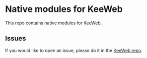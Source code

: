 # Native modules for KeeWeb

This repo contains native modules for [KeeWeb](https://keeweb.info).

## Issues

If you would like to open an issue, please do it in the [KeeWeb repo](https://github.com/keeweb/keeweb/issues/).
